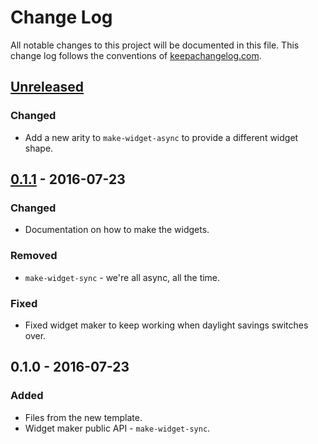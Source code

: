 # Change Log
All notable changes to this project will be documented in this file. This change log follows the conventions of [keepachangelog.com](http://keepachangelog.com/).

## [Unreleased]
### Changed
- Add a new arity to `make-widget-async` to provide a different widget shape.

## [0.1.1] - 2016-07-23
### Changed
- Documentation on how to make the widgets.

### Removed
- `make-widget-sync` - we're all async, all the time.

### Fixed
- Fixed widget maker to keep working when daylight savings switches over.

## 0.1.0 - 2016-07-23
### Added
- Files from the new template.
- Widget maker public API - `make-widget-sync`.

[Unreleased]: https://github.com/your-name/basics/compare/0.1.1...HEAD
[0.1.1]: https://github.com/your-name/basics/compare/0.1.0...0.1.1
